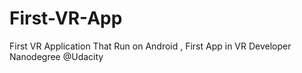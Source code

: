 # First-VR-App
First VR Application That Run on Android , First App in VR Developer Nanodegree @Udacity
